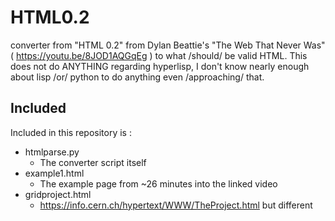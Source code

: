 # HTML0.2
converter from "HTML 0.2" from Dylan Beattie's "The Web That Never Was" ( https://youtu.be/8JOD1AQGqEg ) to what /should/ be valid HTML.
This does not do ANYTHING regarding hyperlisp, I don't know nearly enough about lisp /or/ python to do anything even /approaching/ that.

## Included
Included in this repository is :
 - htmlparse.py
   - The converter script itself
 - example1.html
   - The example page from ~26 minutes into the linked video
 - gridproject.html
   - https://info.cern.ch/hypertext/WWW/TheProject.html but different
